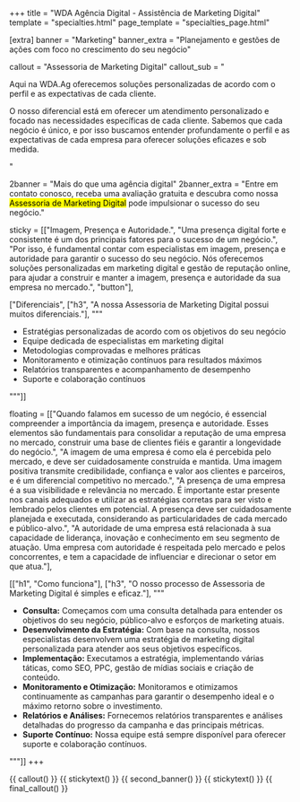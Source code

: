 +++
title = "WDA Agência Digital - Assistência de Marketing Digital"
template = "specialties.html"
page_template = "specialties_page.html"

[extra]
banner = "Marketing"
banner_extra = "Planejamento e gestões de ações com foco no crescimento do seu negócio"

callout = "Assessoria de Marketing Digital"
callout_sub = "<p>Aqui na WDA.Ag oferecemos soluções personalizadas de acordo com o perfil e as expectativas de cada cliente.</p><p>O nosso diferencial está em oferecer um atendimento personalizado e focado nas necessidades específicas de cada cliente. Sabemos que cada negócio é único, e por isso buscamos entender profundamente o perfil e as expectativas de cada empresa para oferecer soluções eficazes e sob medida.</p>"

2banner = "Mais do que uma agência digital"
2banner_extra = "Entre em contato conosco, receba uma avaliação gratuita e descubra como nossa <mark>Assessoria de Marketing Digital</mark> pode impulsionar o sucesso do seu negócio."


sticky = [["Imagem, Presença e Autoridade.", 
"Uma presença digital forte e consistente é um dos principais fatores para o sucesso de um negócio.", 
"Por isso, é fundamental contar com especialistas em imagem, presença e autoridade para garantir o sucesso do seu negócio. Nós oferecemos soluções personalizadas em marketing digital e gestão de reputação online, para ajudar a construir e manter a imagem, presença e autoridade da sua empresa no mercado.", 
"button"],

["Diferenciais", ["h3", "A nossa Assessoria de Marketing Digital possui muitos diferenciais."], """
<ul>
  <li>Estratégias personalizadas de acordo com os objetivos do seu negócio</li>
  <li>Equipe dedicada de especialistas em marketing digital</li>
  <li>Metodologias comprovadas e melhores práticas</li>
  <li>Monitoramento e otimização contínuos para resultados máximos</li>
  <li>Relatórios transparentes e acompanhamento de desempenho</li>
  <li>Suporte e colaboração contínuos</li>
</ul>"""]]


floating = [["Quando falamos em sucesso de um negócio, é essencial compreender a importância da imagem, presença e autoridade. Esses elementos são fundamentais para consolidar a reputação de uma empresa no mercado, construir uma base de clientes fiéis e garantir a longevidade do negócio.", 
"A imagem de uma empresa é como ela é percebida pelo mercado, e deve ser cuidadosamente construída e mantida. Uma imagem positiva transmite credibilidade, confiança e valor aos clientes e parceiros, e é um diferencial competitivo no mercado.", 
"A presença de uma empresa é a sua visibilidade e relevância no mercado. É importante estar presente nos canais adequados e utilizar as estratégias corretas para ser visto e lembrado pelos clientes em potencial. A presença deve ser cuidadosamente planejada e executada, considerando as particularidades de cada mercado e público-alvo.", 
"A autoridade de uma empresa está relacionada à sua capacidade de liderança, inovação e conhecimento em seu segmento de atuação. Uma empresa com autoridade é respeitada pelo mercado e pelos concorrentes, e tem a capacidade de influenciar e direcionar o setor em que atua."],

[["h1", "Como funciona"], ["h3", "O nosso processo de Assessoria de Marketing Digital é simples e eficaz."], 
"""
<ul>
  <li><strong>Consulta:</strong> Começamos com uma consulta detalhada para entender os objetivos do seu negócio, público-alvo e esforços de marketing atuais.</li>
  <li><strong>Desenvolvimento da Estratégia:</strong> Com base na consulta, nossos especialistas desenvolvem uma estratégia de marketing digital personalizada para atender aos seus objetivos específicos.</li>
  <li><strong>Implementação:</strong> Executamos a estratégia, implementando várias táticas, como SEO, PPC, gestão de mídias sociais e criação de conteúdo.</li>
  <li><strong>Monitoramento e Otimização:</strong> Monitoramos e otimizamos continuamente as campanhas para garantir o desempenho ideal e o máximo retorno sobre o investimento.</li>
  <li><strong>Relatórios e Análises:</strong> Fornecemos relatórios transparentes e análises detalhadas do progresso da campanha e das principais métricas.</li>
  <li><strong>Suporte Contínuo:</strong> Nossa equipe está sempre disponível para oferecer suporte e colaboração contínuos.</li>
</ul>
"""]]
+++

{{ callout() }}
{{ stickytext() }}
{{ second_banner() }}
{{ stickytext() }}
{{ final_callout() }}
